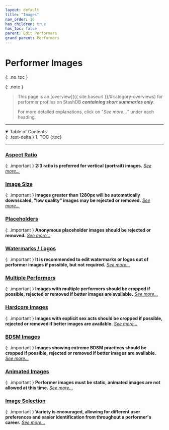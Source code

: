 ```yaml
---
layout: default
title: "Images"
nav_order: 16
has_children: true
has_toc: false
parent: Edit Performers
grand_parent: Performers
---
```


# Performer Images
{: .no_toc }

{: .note }
>
> This page is an [overview]({{ site.baseurl }}/#category-overviews) for performer profiles on StashDB ***containing short summaries only***.
> 
> For more detailed explanations, click on "*See more...*" under each heading.

***

<details open markdown="block">
  <summary>
    Table of Contents
  </summary>
  {: .text-delta }
1. TOC
{:toc}
</details>

***

### [Aspect Ratio](performer-aspect-ratio)

{: .important }
**2:3 ratio is preferred for vertical (portrait) images.** *[See more...](performer-aspect-ratio)*


### [Image Size](performer-image-size)

{: .important }
**Images greater than 1280px will be automatically downscaled, "low quality" images may be rejected or removed.** *[See more...](performer-image-size)*


### [Placeholders](performer-placeholder-images)

{: .important }
**Anonymous placeholder images should be rejected or removed.** *[See more...](performer-placeholder-images)*


### [Watermarks / Logos](performer-watermarks_logos)

{: .important }
**It is recommended to edit watermarks or logos out of performer images if possible, but not required.** *[See more...](performer-watermarks_logos)*


### [Multiple Performers](multi-performer-images)

{: .important }
**Images with multiple performers should be cropped if possible, rejected or removed if better images are available.** *[See more...](multi-performer-images)*


### [Hardcore Images](hardcore-performer-images)

{: .important }
**Images with explicit sex acts should be cropped if possible, rejected or removed if better images are available.** *[See more...](hardcore-performer-images)*


### [BDSM Images](bdsm-performer-images)

{: .important }
**Images showing extreme BDSM practices should be cropped if possible, rejected or removed if better images are available.** *[See more...](bdsm-performer-images)*


### [Animated Images](animated-performer-images)

{: .important }
**Performer images must be static, animated images are not allowed at this time.** *[See more...](animated-performer-images)*


### [Image Selection](performer-image-selection)

{: .important }
**Variety is encouraged, allowing for different user preferences and easier identification from throughout a performer's career.** *[See more...](performer-image-selection)*
